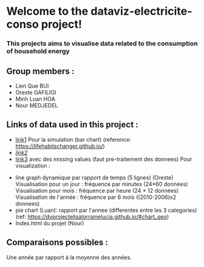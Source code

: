 # Welcome to the dataviz-electricite-conso project!

### This projects aims to visualise data related to the consumption of household energy 

## Group members : 
- Lien Que BUI
- Oreste GAFILIGI
- Minh Luan HOA
- Nour MEDJEDEL

## Links of data used in this project : 
- [link1](https://www.daftlogic.com/information-appliance-power-consumption.htm?fbclid=IwAR2CprTK17Buto7s2V6oMBbvR0rHNA32VXZsre3OrihzcxDb7S_wHO3A8HQ)
Pour la simulation (bar chart) (reference: https://lifehabitschanger.github.io/)
- _[link2](https://data.worldbank.org/indicator/EG.USE.ELEC.KH.PC?end=2018&start=1960&view=chart&fbclid=IwAR1ON7uxiOPY5J1VgFY2_YTK3Rkh44TNi-Ri6glS1WNeUgXcsz1qnLuNqlw)_
- [link3](https://archive.ics.uci.edu/ml/datasets/individual+household+electric+power+consumption) avec des missing values (faut pre-traitement des donnees)
Pour visualization :  
+ line graph dynamique par rapport de temps (5 lignes) (Oreste) 
  Visualisation pour un jour : fréquence par minutes (24*60 données)  
  Visualisation pour mois : fréquence par heure (24 * 12 données)  
  Visualisation de l'année : fréquence par 6 mois ((2010-2006)x2 donnees)  
+ pie chart (Luan): rapport par l'annee (differentes entre les 3 categories) (ref: https://dvprojectelisalorrainelucia.github.io/#chart_geo)  
+ Index.html du projet (Nour)

## Comparaisons possibles :  
Une année par rapport à la moyenne des années.  
